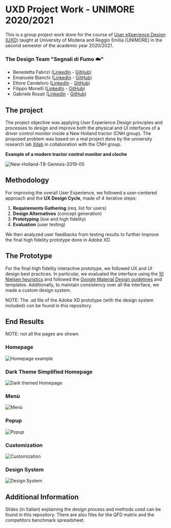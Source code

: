 # UXD Project Work - UNIMORE 2020/2021

This is a group project work done for the course of [User eXperience Design (UXD)](https://offertaformativa.unimore.it/corso/insegnamento?cds_cod=20-262&aa_ord_id=2009&pds_cod=20-262-2&aa_off_id=2020&lang=ita&ad_cod=IMM-23&aa_corso=1&fac_id=10005&coorte=2020&anno_corrente=2021&durata=2) taught at University of Modena and Reggio Emilia (UNIMORE) in the second semester of the academic year 2020/2021.

### The Design Team "Segnali di Fumo ☁️"

- Benedetta Fabrizi ([LinkedIn](https://www.linkedin.com/in/benedetta-fabrizi-54b7971b0) - [GitHub](https://github.com/BerniRubble))
- Emanuele Bianchi ([LinkedIn](https://www.linkedin.com/in/emanuele-bianchi240497/) - [GitHub](https://github.com/Manu2497))
- Ettore Candeloro ([LinkedIn](https://www.linkedin.com/in/ettore-candeloro-900081162/) - [GitHub](https://github.com/e-candeloro))
- Filippo Monelli ([LinkedIn](https://www.linkedin.com/in/filippo-monelli-8a3b76122/) - [GitHub](https://github.com/FilloMone))
- Gabriele Rosati ([LinkedIn](https://www.linkedin.com/in/gabriele-rosati-4817b01a7/) - [GitHub](https://github.com/gabri1997))

## The project

The project objective was applying User Experience Design principles and processes to design and improve both the physical and UI interfaces of a driver control monitor inside a New Holland tractor (CNH group).
The proposed problem was based on a real project done by the university research lab [Xilab](https://www.xilab.unimore.it/) in collaboration with the CNH group.

**Example of a modern tractor control monitor and cloche**

![New-Holland-T8-Genesis-2019-05](https://user-images.githubusercontent.com/67196406/123506536-f2972f00-d664-11eb-8653-ffc56855e127.jpg)

## Methodology
For improving the overall User Experience, we followed a user-centered approach and the **UX Design Cycle**, made of 4 iterative steps:

1. **Requirements Gathering** (req. list for users)
2. **Design Alternatives** (concept generation)
3. **Prototyping** (low and high fidelity)
4. **Evaluation** (user testing)

We then analyzed user feedbacks from testing results to further improve the final high fidelity prototype done in Adobe XD.

## The Prototype

For the final high fidelity interactive prototype, we followed UX and UI design best practices.
In particular, we evaluated the interface using the [10 Nielsen heuristics](https://miro.medium.com/max/2048/1*1g68ABWvnIxljK0-zmKluQ.jpeg) and followed the [Google Material Design guidelines](https://material.io/design) and templates.
Additionally, to maintain consistency over all the interface, we made a custom design system.

NOTE: The .xd file of the Adobe XD prototype (with the design system included) con be found in this repository.


## End Results
NOTE: not all the pages are shown

### Homepage

![Homepage example](https://user-images.githubusercontent.com/67196406/123234899-a8367680-d4db-11eb-90e6-bb7c7987e66d.png)

### Dark Theme Simplified Homepage

![Dark themed Homepage](https://user-images.githubusercontent.com/67196406/123234927-b1274800-d4db-11eb-9a0f-56c30201e720.png)

### Menù

![Menù](https://user-images.githubusercontent.com/67196406/123234947-b7b5bf80-d4db-11eb-88ed-f104959bb9e9.png)

### Popup

![Popup](https://user-images.githubusercontent.com/67196406/123234958-bb494680-d4db-11eb-9fc8-afb22949b18f.png)

### Customization

![Customization](https://user-images.githubusercontent.com/67196406/123234974-bedccd80-d4db-11eb-9cbc-a730bfb59374.png)

### Design System

![Design System](https://user-images.githubusercontent.com/67196406/123234986-c308eb00-d4db-11eb-848e-19592daffd5c.png)

## Additional Information

Slides (in Italian) explaining the design process and methods used can be found in this repository.
There are also files for the QFD matrix and the competitors benchmark spreadsheet.

